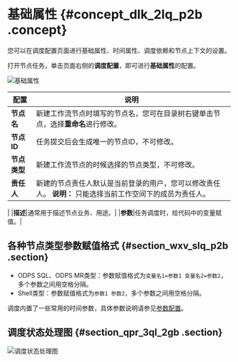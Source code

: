 # 基础属性 {#concept_dlk_2lq_p2b .concept}

您可以在调度配置页面进行基础属性、时间属性、调度依赖和节点上下文的设置。

打开节点任务，单击页面右侧的**调度配置**，即可进行**基础属性**的配置。

![基础属性](http://static-aliyun-doc.oss-cn-hangzhou.aliyuncs.com/assets/img/16300/15651470687831_zh-CN.png)

|配置|说明|
|--|--|
|**节点名**|新建工作流节点时填写的节点名，您可在目录树右键单击节点，选择**重命名**进行修改。|
|**节点ID**|任务提交后会生成唯一的节点ID，不可修改。|
|**节点类型**|新建工作流节点的时候选择的节点类型，不可修改。|
|**责任人**|新建的节点责任人默认是当前登录的用户，您可以修改责任人。 **说明：** 只能选择当前工作空间下的成员为责任人。

 |
|**描述**|通常用于描述节点业务、用途。|
|**参数**|任务调度时，给代码中的变量赋值。|

## 各种节点类型参数赋值格式 {#section_wxv_slq_p2b .section}

-   ODPS SQL、ODPS MR类型：参数赋值格式为`变量名1=参数1 变量名2=参数2`，多个参数之间用空格分隔。
-   Shell类型：参数赋值格式为`参数1 参数2`，多个参数之间用空格分隔。

调度内置了一些常用的时间参数，具体参数说明请参见[参数配置](intl.zh-CN/使用指南/数据开发/调度配置/参数配置.md#)。

## 调度状态处理图 {#section_qpr_3ql_2gb .section}

![调度状态处理图](http://static-aliyun-doc.oss-cn-hangzhou.aliyuncs.com/assets/img/16300/156514706834690_zh-CN.png)

